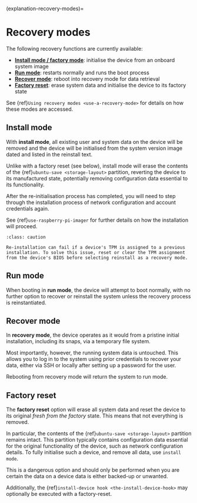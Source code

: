 (explanation-recovery-modes)=
# Recovery modes


The following recovery functions are currently available:

* **[Install mode / factory mode](#install-mode)**: initialise the device from an onboard system image
* **[Run mode](#run-mode)**: restarts normally and runs the boot process
* **[Recover mode](#recover-mode)**: reboot into recovery mode for data retrieval
* **[Factory reset](#factory-reset)**: erase system data and initialise the device to its factory state

See {ref}`Using recovery modes <use-a-recovery-mode>` for details on how these modes are accessed.

## Install mode


With **install mode**, all existing user and system data on the device will be removed and the device will be initialised from the system version image dated and listed in the reinstall text.

Unlike with a factory reset (see below), install mode will erase the contents of the {ref}`ubuntu-save <storage-layout>` partition, reverting the device to its manufactured state, potentially removing configuration data essential to its functionality.

After the re-initialisation process has completed, you will need to step through the installation process of network configuration and account credentials again.

See {ref}`use-raspberry-pi-imager` for further details on how the installation will proceed.

```{admonition} Re-installation failure
:class: caution

Re-installation can fail if a device's TPM is assigned to a previous installation. To solve this issue, reset or clear the TPM assignment from the device's BIOS before selecting reinstall as a recovery mode.
```

## Run mode

When booting in **run mode**, the device will attempt to boot normally, with no further option to recover or reinstall the system unless the recovery process is reinstantiated.

## Recover mode

In **recovery mode**, the device operates as it would from a pristine initial installation, including its snaps, via a temporary file system.

Most importantly, however, the running system data is untouched. This allows you to log in to the system using prior credentials to recover your data, either via SSH or locally after setting up a password for the user.

Rebooting from recovery mode will return the system to run mode.

## Factory reset


The **factory reset** option will erase all system data and reset the device to its original _fresh from the factory_ state. This means that not everything is removed. 

In particular, the contents of the {ref}`ubuntu-save <storage-layout>` partition remains intact. This partition typically contains configuration data essential for the original functionality of the device, such as network configuration details. To fully initialise such a device, and remove all data, use `install mode`.

This is a dangerous option and should only be performed when you are certain the data on a device data is either backed-up or unwanted.

Additionally, the {ref}`install-device hook <the-install-device-hook>` may optionally be executed with a factory-reset.
